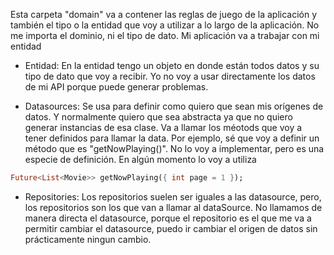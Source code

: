 Esta carpeta "domain" va a contener las reglas de juego de la aplicación y también el tipo o la entidad que voy a utilizar a lo largo de la aplicación. No me importa el dominio, ni el tipo de dato. Mi aplicación va a trabajar con mi entidad


* Entidad: En la entidad tengo un objeto en donde están todos datos y su tipo de dato que voy a recibir. Yo no voy a usar directamente los datos de mi API porque puede generar problemas.

* Datasources: Se usa para definir como quiero que sean mis orígenes de datos. Y normalmente quiero que sea abstracta ya que no quiero generar instancias de esa clase. Va a llamar los méotods que voy a tener definidos para llamar la data. Por ejemplo, sé que voy a definir un método que es "getNowPlaying()". No lo voy a implementar, pero es una especie de definición. En algún momento lo voy a utiliza

```dart
Future<List<Movie>> getNowPlaying({ int page = 1 });
```

* Repositories: Los repositorios suelen ser iguales a las datasource, pero, los repositorios son los que van a llamar al dataSource. No llamamos de manera directa el datasource, porque el repositorio es el que me va a permitir cambiar el datasource, puedo ir cambiar el origen de datos sin prácticamente ningun cambio.
